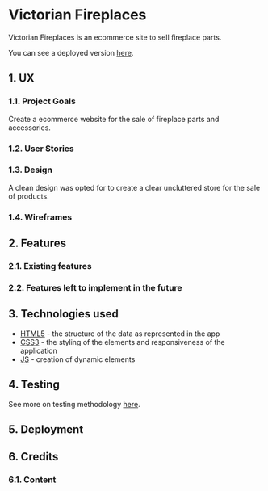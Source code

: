 # Victorian Fireplaces

Victorian Fireplaces is an ecommerce site to sell fireplace parts.

You can see a deployed version [here](https://victorian-fireplaces.herokuapp.com/).

## 1. UX

### 1.1. Project Goals

Create a ecommerce website for the sale of fireplace parts and accessories.

### 1.2. User Stories


### 1.3. Design

A clean design was opted for to create a clear uncluttered store for the sale of products.

### 1.4. Wireframes


## 2. Features

### 2.1. Existing features


### 2.2. Features left to implement in the future


## 3. Technologies used

- [HTML5](https://en.wikipedia.org/wiki/HTML) - the structure of the data as represented in the app
- [CSS3](https://en.wikipedia.org/wiki/CSS) - the styling of the elements and responsiveness of the application
- [JS](https://en.wikipedia.org/wiki/JavaScript) - creation of dynamic elements

## 4. Testing

See more on testing methodology [here](TESTING.md).

## 5. Deployment


## 6. Credits


### 6.1. Content
